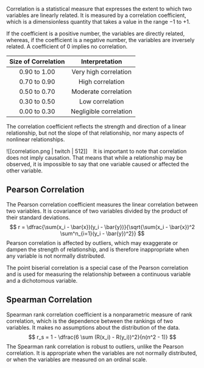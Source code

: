 Correlation is a statistical measure that expresses the extent to which two variables are linearly related. It is measured by a correlation coefficient, which is a dimensionless quantity that takes a value in the range $-1$ to $+1$.

If the coefficient is a positive number, the variables are directly related, whereas, if the coefficient is a negative number, the variables are inversely related. A coefficient of $0$ implies no correlation.

| Size of Correlation |     Interpretation     |
| :-----------------: | :--------------------: |
|  $0.90$ to $1.00$   | Very high correlation  |
|  $0.70$ to $0.90$   |    High correlation    |
|  $0.50$ to $0.70$   |  Moderate correlation  |
|  $0.30$ to $0.50$   |    Low correlation     |
|  $0.00$ to $0.30$   | Negligible correlation |

The correlation coefficient reflects the strength and direction of a linear relationship, but not the slope of that relationship, nor many aspects of nonlinear relationships.

![[correlation.png | twitch | 512]]
 
 It is important to note that correlation does not imply causation. That means that while a relationship may be observed, it is impossible to say that one variable caused or affected the other variable.
 
## Pearson Correlation
The Pearson correlation coefficient measures the linear correlation between two variables. It is covariance of two variables divided by the product of their standard deviations.
$$
r = \dfrac{\sum(x_i - \bar{x})(y_i - \bar{y})}{\sqrt{\sum(x_i - \bar{x})^2 \sum^n_{i=1}(y_i - \bar{y})^2}}
$$
Pearson correlation is affected by outliers, which may exaggerate or dampen the strength of relationship, and is therefore inappropriate when any variable is not normally distributed.

The point biserial correlation is a special case of the Pearson correlation and is used for measuring the relationship between a continuous variable and a dichotomous variable.

## Spearman Correlation
Spearman rank correlation coefficient is a nonparametric measure of rank correlation, which is the dependence between the rankings of two variables. It makes no assumptions about the distribution of the data.
$$
r_s = 1 - \dfrac{6 \sum (R(x_i) - R(y_i))^2}{n(n^2 - 1)}
$$
The Spearman rank correlation is robust to outliers, unlike the Pearson correlation. It is appropriate when the variables are not normally distributed, or when the variables are measured on an ordinal scale.
